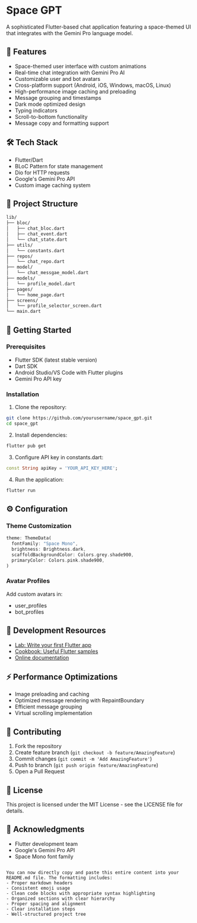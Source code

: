 # Space GPT

A sophisticated Flutter-based chat application featuring a space-themed UI that integrates with the Gemini Pro language model.

## 🚀 Features

- Space-themed user interface with custom animations
- Real-time chat integration with Gemini Pro AI
- Customizable user and bot avatars
- Cross-platform support (Android, iOS, Windows, macOS, Linux)
- High-performance image caching and preloading
- Message grouping and timestamps
- Dark mode optimized design
- Typing indicators
- Scroll-to-bottom functionality
- Message copy and formatting support

## 🛠 Tech Stack

- Flutter/Dart
- BLoC Pattern for state management
- Dio for HTTP requests
- Google's Gemini Pro API
- Custom image caching system

## 📁 Project Structure

```bash
lib/
├── bloc/
│   ├── chat_bloc.dart                 
│   ├── chat_event.dart
│   └── chat_state.dart              
├── utils/
│   └── constants.dart                  
├── repos/
│   └── chat_repo.dart  
├── model/
│   └── chat_messgae_model.dart                              
├── models/
│   └── profile_model.dart                  
├── pages/
│   └── home_page.dart
├── screens/
│   └── profile_selector_screen.dart               
└── main.dart                     
```

## 🚦 Getting Started

### Prerequisites

- Flutter SDK (latest stable version)
- Dart SDK
- Android Studio/VS Code with Flutter plugins
- Gemini Pro API key

### Installation

1. Clone the repository:
```bash
git clone https://github.com/yourusername/space_gpt.git
cd space_gpt
```

2. Install dependencies:
```bash
flutter pub get
```

3. Configure API key in constants.dart:
```dart
const String apiKey = 'YOUR_API_KEY_HERE';
```

4. Run the application:
```bash
flutter run
```

## ⚙️ Configuration

### Theme Customization
```dart
theme: ThemeData(
  fontFamily: "Space Mono",
  brightness: Brightness.dark,
  scaffoldBackgroundColor: Colors.grey.shade900,
  primaryColor: Colors.pink.shade900,
)
```

### Avatar Profiles
Add custom avatars in:
- user_profiles
- bot_profiles

## 🔧 Development Resources

- [Lab: Write your first Flutter app](https://docs.flutter.dev/get-started/codelab)
- [Cookbook: Useful Flutter samples](https://docs.flutter.dev/cookbook)
- [Online documentation](https://docs.flutter.dev/)

## ⚡ Performance Optimizations

- Image preloading and caching
- Optimized message rendering with RepaintBoundary
- Efficient message grouping
- Virtual scrolling implementation

## 🤝 Contributing

1. Fork the repository
2. Create feature branch (`git checkout -b feature/AmazingFeature`)
3. Commit changes (`git commit -m 'Add AmazingFeature'`)
4. Push to branch (`git push origin feature/AmazingFeature`)
5. Open a Pull Request

## 📄 License

This project is licensed under the MIT License - see the LICENSE file for details.

## 🙏 Acknowledgments

- Flutter development team
- Google's Gemini Pro API
- Space Mono font family
```

You can now directly copy and paste this entire content into your README.md file. The formatting includes:
- Proper markdown headers
- Consistent emoji usage
- Clean code blocks with appropriate syntax highlighting
- Organized sections with clear hierarchy
- Proper spacing and alignment
- Clear installation steps
- Well-structured project tree